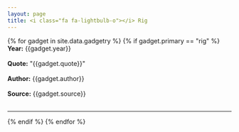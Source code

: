 ```yaml
---
layout: page
title: <i class="fa fa-lightbulb-o"></i> Rig
---
```


{% for gadget in site.data.gadgetry %}
{% if gadget.primary == "rig" %}
  <br>
  **Year:** {{gadget.year}}
  <br>
  <br>
  **Quote:** "{{gadget.quote}}"
  <br>
  <br>
  **Author:** {{gadget.author}}
  <br>
  <br>
  **Source:** {{gadget.source}}
  <br>
  <br>
  <hr/>
{% endif %}
{% endfor %}
